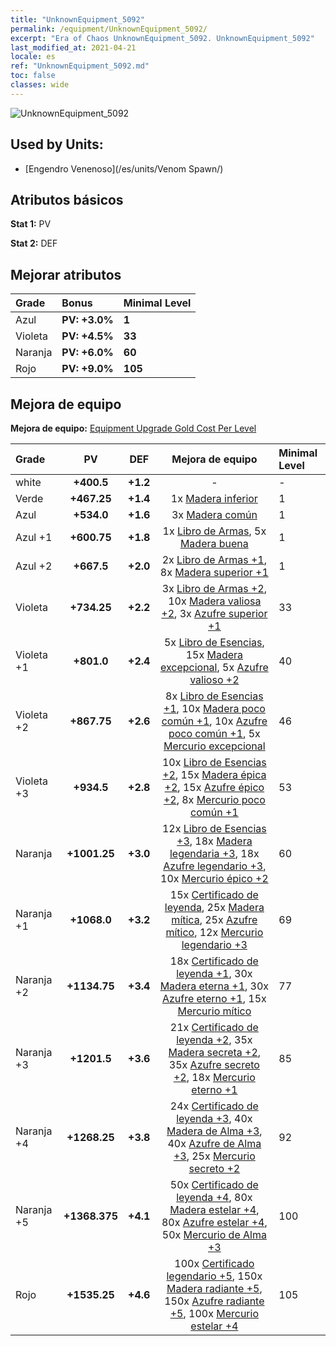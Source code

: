 ```yaml
---
title: "UnknownEquipment_5092"
permalink: /equipment/UnknownEquipment_5092/
excerpt: "Era of Chaos UnknownEquipment_5092. UnknownEquipment_5092"
last_modified_at: 2021-04-21
locale: es
ref: "UnknownEquipment_5092.md"
toc: false
classes: wide
---
```


  ![UnknownEquipment_5092](/images/e/e_5092.png)

## Used by Units:

* [Engendro Venenoso](/es/units/Venom Spawn/) 


## Atributos básicos
 **Stat 1:** PV

 **Stat 2:** DEF

## Mejorar atributos

  |     Grade    |   Bonus | Minimal Level | 
  |:-------------|:--------|:--------------| 
  | Azul | **PV: +3.0%** | **1** | 
  | Violeta | **PV: +4.5%** | **33** | 
  | Naranja | **PV: +6.0%** | **60** | 
  | Rojo | **PV: +9.0%** | **105** | 


## Mejora de equipo
 **Mejora de equipo:** [Equipment Upgrade Gold Cost Per Level](/equipment/EquipmentUpgradeCostPerLevel/) 

  |          Grade      | PV | DEF | Mejora de equipo | Minimal Level |
  |:--------------------|:---------:|:---------:|:----------------:|:--------------|
  | white | **+400.5** | **+1.2** | - | - |
  | Verde | **+467.25** | **+1.4** | 1x [Madera inferior](/es/Items/mat_1/) | 1 |
  | Azul | **+534.0** | **+1.6** | 3x [Madera común](/es/Items/mat_7/) | 1 |
  | Azul +1 | **+600.75** | **+1.8** | 1x [Libro de Armas](/es/Items/mat_18/), 5x [Madera buena](/es/Items/mat_13/) | 1 |
  | Azul +2 | **+667.5** | **+2.0** | 2x [Libro de Armas +1](/es/Items/mat_25/), 8x [Madera superior +1](/es/Items/mat_20/) | 1 |
  | Violeta | **+734.25** | **+2.2** | 3x [Libro de Armas +2](/es/Items/mat_32/), 10x [Madera valiosa +2](/es/Items/mat_27/), 3x [Azufre superior +1](/es/Items/mat_22/) | 33 |
  | Violeta +1 | **+801.0** | **+2.4** | 5x [Libro de Esencias](/es/Items/mat_39/), 15x [Madera excepcional](/es/Items/mat_34/), 5x [Azufre valioso +2](/es/Items/mat_29/) | 40 |
  | Violeta +2 | **+867.75** | **+2.6** | 8x [Libro de Esencias +1](/es/Items/mat_46/), 10x [Madera poco común +1](/es/Items/mat_41/), 10x [Azufre poco común +1](/es/Items/mat_43/), 5x [Mercurio excepcional](/es/Items/mat_35/) | 46 |
  | Violeta +3 | **+934.5** | **+2.8** | 10x [Libro de Esencias +2](/es/Items/mat_53/), 15x [Madera épica +2](/es/Items/mat_48/), 15x [Azufre épico +2](/es/Items/mat_50/), 8x [Mercurio poco común +1](/es/Items/mat_42/) | 53 |
  | Naranja | **+1001.25** | **+3.0** | 12x [Libro de Esencias +3](/es/Items/mat_60/), 18x [Madera legendaria +3](/es/Items/mat_55/), 18x [Azufre legendario +3](/es/Items/mat_57/), 10x [Mercurio épico +2](/es/Items/mat_49/) | 60 |
  | Naranja +1 | **+1068.0** | **+3.2** | 15x [Certificado de leyenda](/es/Items/mat_67/), 25x [Madera mítica](/es/Items/mat_62/), 25x [Azufre mítico](/es/Items/mat_64/), 12x [Mercurio legendario +3](/es/Items/mat_56/) | 69 |
  | Naranja +2 | **+1134.75** | **+3.4** | 18x [Certificado de leyenda +1](/es/Items/mat_74/), 30x [Madera eterna +1](/es/Items/mat_69/), 30x [Azufre eterno +1](/es/Items/mat_71/), 15x [Mercurio mítico](/es/Items/mat_63/) | 77 |
  | Naranja +3 | **+1201.5** | **+3.6** | 21x [Certificado de leyenda +2](/es/Items/mat_81/), 35x [Madera secreta +2](/es/Items/mat_76/), 35x [Azufre secreto +2](/es/Items/mat_78/), 18x [Mercurio eterno +1](/es/Items/mat_70/) | 85 |
  | Naranja +4 | **+1268.25** | **+3.8** | 24x [Certificado de leyenda +3](/es/Items/mat_88/), 40x [Madera de Alma +3](/es/Items/mat_83/), 40x [Azufre de Alma +3](/es/Items/mat_85/), 25x [Mercurio secreto +2](/es/Items/mat_77/) | 92 |
  | Naranja +5 | **+1368.375** | **+4.1** | 50x [Certificado de leyenda +4](/es/Items/mat_95/), 80x [Madera estelar +4](/es/Items/mat_90/), 80x [Azufre estelar +4](/es/Items/mat_92/), 50x [Mercurio de Alma +3](/es/Items/mat_84/) | 100 |
  | Rojo | **+1535.25** | **+4.6** | 100x [Certificado legendario +5](/es/Items/mat_102/), 150x [Madera radiante +5](/es/Items/mat_97/), 150x [Azufre radiante +5](/es/Items/mat_99/), 100x [Mercurio estelar +4](/es/Items/mat_91/) | 105 |

